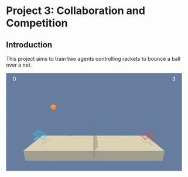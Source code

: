 # Project 3: Collaboration and Competition

## Introduction

This project aims to train two agents controlling rackets to bounce a ball over a net.

![Train_tenis](https://github.com/1Px-Vision/Advanced-Deep-Reinforcement-Learning-Solutions/blob/main/p3-collab-compet/trained_agents.gif)


